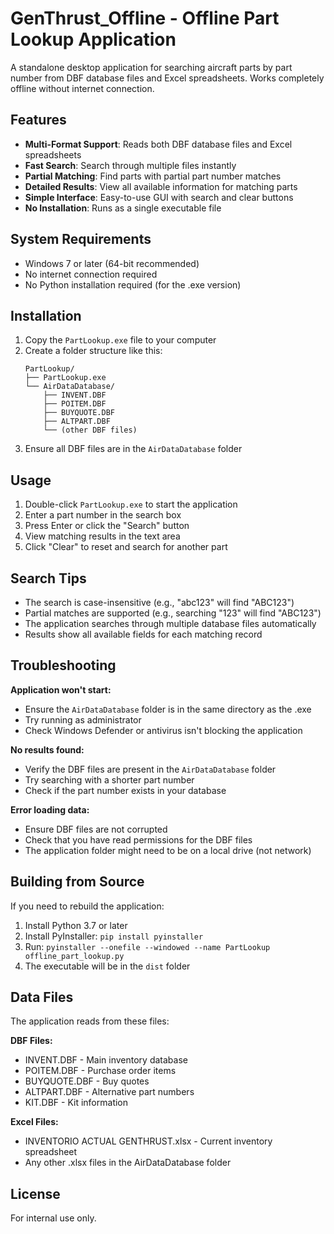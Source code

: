 # GenThrust_Offline - Offline Part Lookup Application

A standalone desktop application for searching aircraft parts by part number from DBF database files and Excel spreadsheets. Works completely offline without internet connection.

## Features

- **Multi-Format Support**: Reads both DBF database files and Excel spreadsheets
- **Fast Search**: Search through multiple files instantly
- **Partial Matching**: Find parts with partial part number matches
- **Detailed Results**: View all available information for matching parts
- **Simple Interface**: Easy-to-use GUI with search and clear buttons
- **No Installation**: Runs as a single executable file

## System Requirements

- Windows 7 or later (64-bit recommended)
- No internet connection required
- No Python installation required (for the .exe version)

## Installation

1. Copy the `PartLookup.exe` file to your computer
2. Create a folder structure like this:
   ```
   PartLookup/
   ├── PartLookup.exe
   └── AirDataDatabase/
       ├── INVENT.DBF
       ├── POITEM.DBF
       ├── BUYQUOTE.DBF
       ├── ALTPART.DBF
       └── (other DBF files)
   ```
3. Ensure all DBF files are in the `AirDataDatabase` folder

## Usage

1. Double-click `PartLookup.exe` to start the application
2. Enter a part number in the search box
3. Press Enter or click the "Search" button
4. View matching results in the text area
5. Click "Clear" to reset and search for another part

## Search Tips

- The search is case-insensitive (e.g., "abc123" will find "ABC123")
- Partial matches are supported (e.g., searching "123" will find "ABC123")
- The application searches through multiple database files automatically
- Results show all available fields for each matching record

## Troubleshooting

**Application won't start:**
- Ensure the `AirDataDatabase` folder is in the same directory as the .exe
- Try running as administrator
- Check Windows Defender or antivirus isn't blocking the application

**No results found:**
- Verify the DBF files are present in the `AirDataDatabase` folder
- Try searching with a shorter part number
- Check if the part number exists in your database

**Error loading data:**
- Ensure DBF files are not corrupted
- Check that you have read permissions for the DBF files
- The application folder might need to be on a local drive (not network)

## Building from Source

If you need to rebuild the application:

1. Install Python 3.7 or later
2. Install PyInstaller: `pip install pyinstaller`
3. Run: `pyinstaller --onefile --windowed --name PartLookup offline_part_lookup.py`
4. The executable will be in the `dist` folder

## Data Files

The application reads from these files:

**DBF Files:**
- INVENT.DBF - Main inventory database
- POITEM.DBF - Purchase order items
- BUYQUOTE.DBF - Buy quotes
- ALTPART.DBF - Alternative part numbers
- KIT.DBF - Kit information

**Excel Files:**
- INVENTORIO ACTUAL GENTHRUST.xlsx - Current inventory spreadsheet
- Any other .xlsx files in the AirDataDatabase folder

## License

For internal use only.
